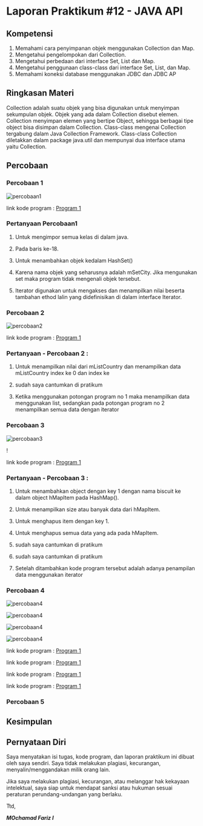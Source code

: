 # Laporan Praktikum #12 - JAVA API

## Kompetensi
1. Memahami cara penyimpanan objek menggunakan Collection dan Map. 
2.  Mengetahui pengelompokan dari Collection. 
3.  Mengetahui perbedaan dari interface Set, List dan Map. 
4.  Mengetahui penggunaan class-class dari interface Set, List, dan Map. 
5.  Memahami koneksi database menggunakan JDBC dan JDBC AP
## Ringkasan Materi
   Collection adalah suatu objek yang bisa digunakan untuk menyimpan sekumpulan objek. Objek yang ada dalam Collection disebut elemen. Collection menyimpan elemen yang bertipe Object, sehingga berbagai tipe object bisa disimpan dalam Collection. Class-class mengenai Collection tergabung dalam Java Collection Framework. Class-class Collection diletakkan dalam package java.util dan mempunyai dua interface utama yaitu Collection. 
 
## Percobaan

### Percobaan 1
![percobaan1](img/P1_Percobaan1.PNG)


link kode program : [Program 1](../../Src/12_Java_API/P1_Percobaan1.java)

### Pertanyaan Percobaan1
1.  Untuk mengimpor semua kelas di dalam java. 
 
2.  Pada baris ke-18. 
 
3.  Untuk menambahkan objek kedalam HashSet() 
 
4. Karena nama objek yang seharusnya adalah mSetCity. Jika mengunakan set maka program tidak mengenali objek tersebut. 
 
5. Iterator digunakan untuk mengakses dan menampilkan nilai beserta tambahan ethod lalin yang didefinisikan di dalam interface Iterator. 


### Percobaan 2
![percobaan2](img/P2_CobaArrayList.PNG)

link kode program : [Program 1](../../Src/12_Java_API/P2_CobaArrayList.java)
### Pertanyaan - Percobaan 2 : 
1. Untuk menampilkan nilai dari mListCountry dan menampilkan data mListCountry index ke 0 dan index ke 
 
2. sudah saya cantumkan di pratikum
 
 
3.  Ketika menggunakan potongan program no 1 maka menampilkan data menggunakan list, sedangkan pada potongan program no 2 menampilkan semua data dengan iterator
  
   ### Percobaan 3
![percobaan3](img/P3_map.PNG)

!

link kode program : [Program 1](../../Src/12_Java_API/P3_Map.java)


### Pertanyaan - Percobaan 3 : 
1. Untuk menambahkan object dengan key 1 dengan nama biscuit ke dalam object hMapItem pada HashMap(). 
 
2.  Untuk menampilkan size atau banyak data dari hMapItem. 
 
3.  Untuk menghapus item dengan key 1. 
 
4.  Untuk menghapus semua data yang ada pada hMapItem. 
 
5. sudah saya cantumkan di pratikum
6.  sudah saya cantumkan di pratikum
 
7. Setelah ditambahkan kode program tersebut adalah adanya penampilan data menggunakan iterator

### Percobaan 4
![percobaan4](img/P4_Mahasiswa1.PNG)

![percobaan4](img/P4_Mahasiswa2.PNG)

![percobaan4](img/P4_Mahasiswa3.PNG)

![percobaan4](img/P4_Main.PNG)


link kode program : [Program 1](../../Src/12_Java_API/P4_InputData.java) 



link kode program : [Program 1](../../Src/12_Java_API/P4_Mahasiswa.java) 


link kode program : [Program 1](../../Src/12_Java_API/P4_TampilGUI.form) 


link kode program : [Program 1](../../Src/12_Java_API/P4_TampilGUI.java) 




   
### Percobaan 5


## Kesimpulan

## Pernyataan Diri

Saya menyatakan isi tugas, kode program, dan laporan praktikum ini dibuat oleh saya sendiri. Saya tidak melakukan plagiasi, kecurangan, menyalin/menggandakan milik orang lain.

Jika saya melakukan plagiasi, kecurangan, atau melanggar hak kekayaan intelektual, saya siap untuk mendapat sanksi atau hukuman sesuai peraturan perundang-undangan yang berlaku.

Ttd,

***MOchamad Fariz I***